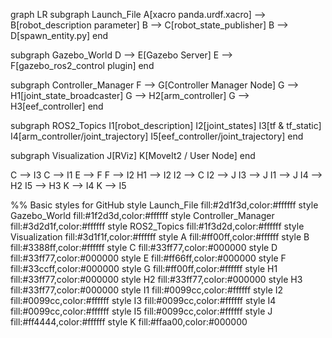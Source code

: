 graph LR
subgraph Launch_File
A[xacro panda.urdf.xacro] --> B[robot_description parameter]
B --> C[robot_state_publisher]
B --> D[spawn_entity.py]
end

subgraph Gazebo_World
D --> E[Gazebo Server]
E --> F[gazebo_ros2_control plugin]
end

subgraph Controller_Manager
F --> G[Controller Manager Node]
G --> H1[joint_state_broadcaster]
G --> H2[arm_controller]
G --> H3[eef_controller]
end

subgraph ROS2_Topics
I1[robot_description]
I2[joint_states]
I3[tf & tf_static]
I4[arm_controller/joint_trajectory]
I5[eef_controller/joint_trajectory]
end

subgraph Visualization
J[RViz]
K[MoveIt2 / User Node]
end

C --> I3
C --> I1
E --> F
F --> I2
H1 --> I2
I2 --> C
I2 --> J
I3 --> J
I1 --> J
I4 --> H2
I5 --> H3
K --> I4
K --> I5

%% Basic styles for GitHub
style Launch_File fill:#2d1f3d,color:#ffffff
style Gazebo_World fill:#1f2d3d,color:#ffffff
style Controller_Manager fill:#3d2d1f,color:#ffffff
style ROS2_Topics fill:#1f3d2d,color:#ffffff
style Visualization fill:#3d1f1f,color:#ffffff
style A fill:#ff00ff,color:#ffffff
style B fill:#3388ff,color:#ffffff
style C fill:#33ff77,color:#000000
style D fill:#33ff77,color:#000000
style E fill:#ff66ff,color:#000000
style F fill:#33ccff,color:#000000
style G fill:#ff00ff,color:#ffffff
style H1 fill:#33ff77,color:#000000
style H2 fill:#33ff77,color:#000000
style H3 fill:#33ff77,color:#000000
style I1 fill:#0099cc,color:#ffffff
style I2 fill:#0099cc,color:#ffffff
style I3 fill:#0099cc,color:#ffffff
style I4 fill:#0099cc,color:#ffffff
style I5 fill:#0099cc,color:#ffffff
style J fill:#ff4444,color:#ffffff
style K fill:#ffaa00,color:#000000
